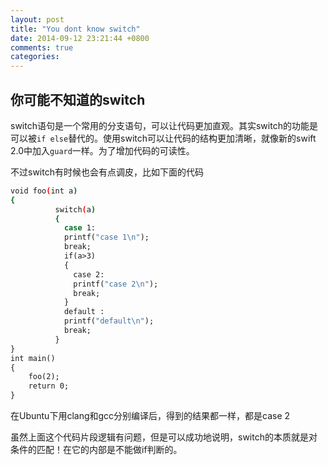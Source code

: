 ```yaml
---
layout: post
title: "You dont know switch"
date: 2014-09-12 23:21:44 +0800
comments: true
categories: 
---
```

## 你可能不知道的switch ##

switch语句是一个常用的分支语句，可以让代码更加直观。其实switch的功能是可以被`if else`替代的。使用switch可以让代码的结构更加清晰，就像新的swift 2.0中加入`guard`一样。为了增加代码的可读性。

不过switch有时候也会有点调皮，比如下面的代码

```bash
void foo(int a)
{
          switch(a)
          {
            case 1:
            printf("case 1\n");
            break;
            if(a>3)
            {
              case 2:
              printf("case 2\n");
              break;
            }
            default :
            printf("default\n");
            break;
          }
}
int main()
{
    foo(2);
    return 0;
}
```
在Ubuntu下用clang和gcc分别编译后，得到的结果都一样，都是case 2

虽然上面这个代码片段逻辑有问题，但是可以成功地说明，switch的本质就是对条件的匹配！在它的内部是不能做if判断的。
